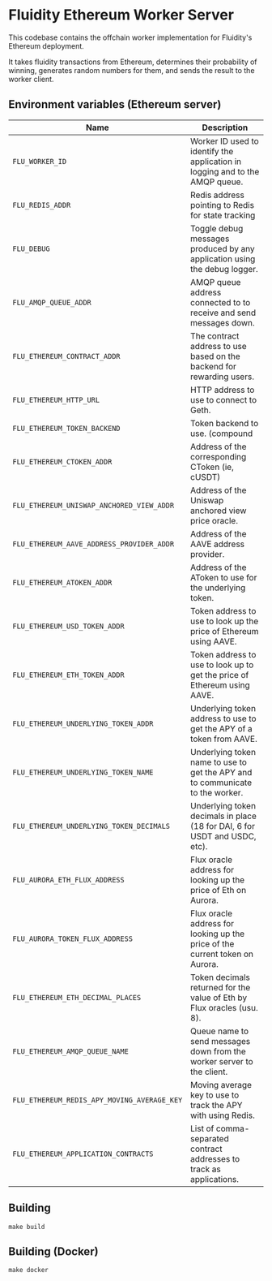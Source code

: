 
# Fluidity Ethereum Worker Server

This codebase contains the offchain worker implementation for Fluidity's
Ethereum deployment.

It takes fluidity transactions from Ethereum, determines their probability of
winning, generates random numbers for them, and sends the result to the worker
client.

## Environment variables (Ethereum server)

|                    Name                    |                                  Description                                  |
|---------------------------------------------|-------------------------------------------------------------------------------|
| `FLU_WORKER_ID`                             | Worker ID used to identify the application in logging and to the AMQP queue.  |
| `FLU_REDIS_ADDR`                            | Redis address pointing to Redis for state tracking							 |
| `FLU_DEBUG`                                 | Toggle debug messages produced by any application using the debug logger.     |
| `FLU_AMQP_QUEUE_ADDR`                       | AMQP queue address connected to to receive and send messages down.            |
| `FLU_ETHEREUM_CONTRACT_ADDR`                | The contract address to use based on the backend for rewarding users.         |
| `FLU_ETHEREUM_HTTP_URL`                     | HTTP address to use to connect to Geth.                                       |
| `FLU_ETHEREUM_TOKEN_BACKEND`                | Token backend to use. (compound|aave).                                        |
| `FLU_ETHEREUM_CTOKEN_ADDR`                  | Address of the corresponding CToken (ie, cUSDT)                               |
| `FLU_ETHEREUM_UNISWAP_ANCHORED_VIEW_ADDR`   | Address of the Uniswap anchored view price oracle.                            |
| `FLU_ETHEREUM_AAVE_ADDRESS_PROVIDER_ADDR`   | Address of the AAVE address provider.                                         |
| `FLU_ETHEREUM_ATOKEN_ADDR`                  | Address of the AToken to use for the underlying token.                        |
| `FLU_ETHEREUM_USD_TOKEN_ADDR`               | Token address to use to look up the price of Ethereum using AAVE.             |
| `FLU_ETHEREUM_ETH_TOKEN_ADDR`               | Token address to use to look up to get the price of Ethereum using AAVE.      |
| `FLU_ETHEREUM_UNDERLYING_TOKEN_ADDR`        | Underlying token address to use to get the APY of a token from AAVE.          |
| `FLU_ETHEREUM_UNDERLYING_TOKEN_NAME`        | Underlying token name to use to get the APY and to communicate to the worker. |
| `FLU_ETHEREUM_UNDERLYING_TOKEN_DECIMALS`    | Underlying token decimals in place (18 for DAI, 6 for USDT and USDC, etc).    |
| `FLU_AURORA_ETH_FLUX_ADDRESS`               | Flux oracle address for looking up the price of Eth on Aurora.                |
| `FLU_AURORA_TOKEN_FLUX_ADDRESS`             | Flux oracle address for looking up the price of the current token on Aurora.  |
| `FLU_ETHEREUM_ETH_DECIMAL_PLACES`           | Token decimals returned for the value of Eth by Flux oracles (usu. 8).        |
| `FLU_ETHEREUM_AMQP_QUEUE_NAME`              | Queue name to send messages down from the worker server to the client.        |
| `FLU_ETHEREUM_REDIS_APY_MOVING_AVERAGE_KEY` | Moving average key to use to track the APY with using Redis.                  |
| `FLU_ETHEREUM_APPLICATION_CONTRACTS`        | List of comma-separated contract addresses to track as applications.          |

## Building

	make build

## Building (Docker)

	make docker
